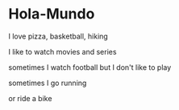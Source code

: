# Hola-Mundo


I love pizza, basketball, hiking

I like to watch movies and series

sometimes I watch football but I don't like to play

sometimes I go running

or ride a bike





